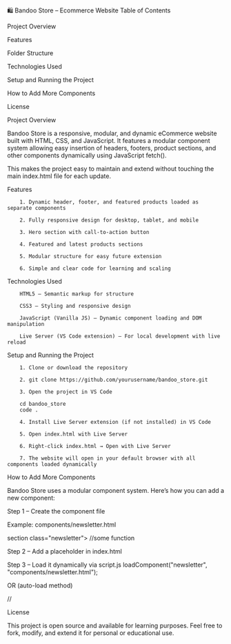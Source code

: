 🛍️ Bandoo Store – Ecommerce Website
Table of Contents

Project Overview

Features

Folder Structure

Technologies Used

Setup and Running the Project

How to Add More Components

License

Project Overview

Bandoo Store is a responsive, modular, and dynamic eCommerce website built with HTML, CSS, and JavaScript.
It features a modular component system allowing easy insertion of headers, footers, product sections, and other components dynamically using JavaScript fetch().

This makes the project easy to maintain and extend without touching the main index.html file for each update.

Features

        1. Dynamic header, footer, and featured products loaded as separate components
        
        2. Fully responsive design for desktop, tablet, and mobile
        
        3. Hero section with call-to-action button
        
        4. Featured and latest products sections
        
        5. Modular structure for easy future extension
        
        6. Simple and clear code for learning and scaling

Technologies Used

        HTML5 – Semantic markup for structure
        
        CSS3 – Styling and responsive design
        
        JavaScript (Vanilla JS) – Dynamic component loading and DOM manipulation
        
        Live Server (VS Code extension) – For local development with live reload

Setup and Running the Project

        1. Clone or download the repository
        
        2. git clone https://github.com/yourusername/bandoo_store.git
        
        3. Open the project in VS Code
        
        cd bandoo_store
        code .
        
        4. Install Live Server extension (if not installed) in VS Code
        
        5. Open index.html with Live Server
        
        6. Right-click index.html → Open with Live Server
        
        7. The website will open in your default browser with all components loaded dynamically

How to Add More Components

Bandoo Store uses a modular component system. Here’s how you can add a new component:

Step 1 – Create the component file

Example: components/newsletter.html

section class="newsletter">
  //some function
</section>

Step 2 – Add a placeholder in index.html
<div id="newsletter"><div>

Step 3 – Load it dynamically via script.js
loadComponent("newsletter", "components/newsletter.html");


OR (auto-load method)

//<div data-component="newsletter"></div>

License

This project is open source and available for learning purposes.
Feel free to fork, modify, and extend it for personal or educational use.
